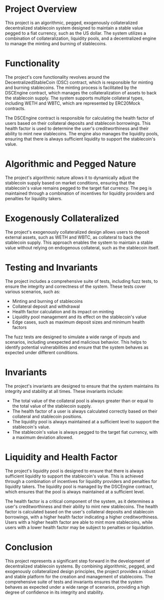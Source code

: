 # Project Overview

This project is an algorithmic, pegged, exogenously collateralized decentralized stablecoin system designed to maintain a stable value pegged to a fiat currency, such as the US dollar. The system utilizes a combination of collateralization, liquidity pools, and a decentralized engine to manage the minting and burning of stablecoins.

# Functionality

The project's core functionality revolves around the DecentralizedStableCoin (DSC) contract, which is responsible for minting and burning stablecoins. The minting process is facilitated by the DSCEngine contract, which manages the collateralization of assets to back the stablecoin supply. The system supports multiple collateral types, including WETH and WBTC, which are represented by ERC20Mock contracts.

The DSCEngine contract is responsible for calculating the health factor of users based on their collateral deposits and stablecoin borrowings. This health factor is used to determine the user's creditworthiness and their ability to mint new stablecoins. The engine also manages the liquidity pools, ensuring that there is always sufficient liquidity to support the stablecoin's value.

# Algorithmic and Pegged Nature

The project's algorithmic nature allows it to dynamically adjust the stablecoin supply based on market conditions, ensuring that the stablecoin's value remains pegged to the target fiat currency. The peg is maintained through a combination of incentives for liquidity providers and penalties for liquidity takers.

# Exogenously Collateralized

The project's exogenously collateralized design allows users to deposit external assets, such as WETH and WBTC, as collateral to back the stablecoin supply. This approach enables the system to maintain a stable value without relying on endogenous collateral, such as the stablecoin itself.

# Testing and Invariants

The project includes a comprehensive suite of tests, including fuzz tests, to ensure the integrity and correctness of the system. These tests cover various scenarios, such as:

* Minting and burning of stablecoins
* Collateral deposit and withdrawal
* Health factor calculation and its impact on minting
* Liquidity pool management and its effect on the stablecoin's value
* Edge cases, such as maximum deposit sizes and minimum health factors

The fuzz tests are designed to simulate a wide range of inputs and scenarios, including unexpected and malicious behavior. This helps to identify potential vulnerabilities and ensure that the system behaves as expected under different conditions.

# Invariants

The project's invariants are designed to ensure that the system maintains its integrity and stability at all times. These invariants include:

* The total value of the collateral pool is always greater than or equal to the total value of the stablecoin supply.
* The health factor of a user is always calculated correctly based on their collateral and stablecoin positions.
* The liquidity pool is always maintained at a sufficient level to support the stablecoin's value.
* The stablecoin's value is always pegged to the target fiat currency, with a maximum deviation allowed.

# Liquidity and Health Factor

The project's liquidity pool is designed to ensure that there is always sufficient liquidity to support the stablecoin's value. This is achieved through a combination of incentives for liquidity providers and penalties for liquidity takers. The liquidity pool is managed by the DSCEngine contract, which ensures that the pool is always maintained at a sufficient level.

The health factor is a critical component of the system, as it determines a user's creditworthiness and their ability to mint new stablecoins. The health factor is calculated based on the user's collateral deposits and stablecoin borrowings, with a higher health factor indicating a higher creditworthiness. Users with a higher health factor are able to mint more stablecoins, while users with a lower health factor may be subject to penalties or liquidation.

# Conclusion

This project represents a significant step forward in the development of decentralized stablecoin systems. By combining algorithmic, pegged, and exogenously collateralized design principles, the project provides a robust and stable platform for the creation and management of stablecoins. The comprehensive suite of tests and invariants ensures that the system behaves as expected under a wide range of scenarios, providing a high degree of confidence in its integrity and stability.
